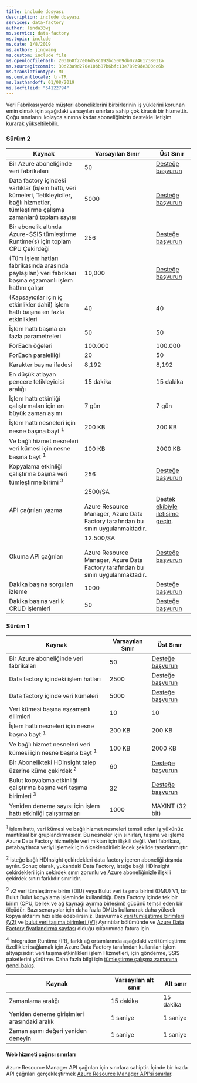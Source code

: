 ```yaml
---
title: include dosyası
description: include dosyası
services: data-factory
author: linda33wj
ms.service: data-factory
ms.topic: include
ms.date: 1/8/2019
ms.author: jingwang
ms.custom: include file
ms.openlocfilehash: 203168f27e06d58c192bc5009db077461738011a
ms.sourcegitcommit: 30d23a9d270e10bb87b6bfc13e789b9de300dc6b
ms.translationtype: MT
ms.contentlocale: tr-TR
ms.lasthandoff: 01/08/2019
ms.locfileid: "54122794"
---
```

Veri Fabrikası yerde müşteri aboneliklerini birbirlerinin iş yüklerini korunan emin olmak için aşağıdaki varsayılan sınırlara sahip çok kiracılı bir hizmettir. Çoğu sınırlarını kolayca sınırına kadar aboneliğinizin destekle iletişim kurarak yükseltilebilir.

### <a name="version-2"></a>Sürüm 2

| Kaynak | Varsayılan Sınır | Üst Sınır |
| -------- | ------------- | ------------- |
| Bir Azure aboneliğinde veri fabrikaları | 50 | [Desteğe başvurun](https://azure.microsoft.com/blog/2014/06/04/azure-limits-quotas-increase-requests/) |
| Data factory içindeki varlıklar (işlem hattı, veri kümeleri, Tetikleyiciler, bağlı hizmetler, tümleştirme çalışma zamanları) toplam sayısı | 5000 | [Desteğe başvurun](https://azure.microsoft.com/blog/2014/06/04/azure-limits-quotas-increase-requests/) |
| Bir abonelik altında Azure-SSIS tümleştirme Runtime(s) için toplam CPU Çekirdeği | 256 | [Desteğe başvurun](https://azure.microsoft.com/blog/2014/06/04/azure-limits-quotas-increase-requests/) |
| (Tüm işlem hatları fabrikasında arasında paylaşılan) veri fabrikası başına eşzamanlı işlem hattını çalışır | 10,000  | [Desteğe başvurun](https://azure.microsoft.com/blog/2014/06/04/azure-limits-quotas-increase-requests/) |
| (Kapsayıcılar için iç etkinlikler dahil) işlem hattı başına en fazla etkinlikleri | 40 | 40 |
| İşlem hattı başına en fazla parametreleri | 50 | 50 |
| ForEach öğeleri | 100.000 | 100.000 |
| ForEach paralelliği | 20 | 50 |
| Karakter başına ifadesi | 8,192 | 8,192 |
| En düşük atlayan pencere tetikleyicisi aralığı | 15 dakika | 15 dakika |
| İşlem hattı etkinliği çalıştırmaları için en büyük zaman aşımı | 7 gün | 7 gün |
| İşlem hattı nesneleri için nesne başına bayt <sup>1</sup> | 200 KB | 200 KB |
| Ve bağlı hizmet nesneleri veri kümesi için nesne başına bayt <sup>1</sup> | 100 KB | 2000 KB |
| Kopyalama etkinliği çalıştırma başına veri tümleştirme birimi <sup>3</sup> | 256 | [Desteğe başvurun](https://azure.microsoft.com/blog/2014/06/04/azure-limits-quotas-increase-requests/) |
| API çağrıları yazma | 2500/SA<br/><br/> Azure Resource Manager, Azure Data Factory tarafından bu sınırı uygulanmaktadır. | [Destek ekibiyle iletişime geçin](https://azure.microsoft.com/blog/2014/06/04/azure-limits-quotas-increase-requests/). |
| Okuma API çağrıları | 12.500/SA<br/><br/> Azure Resource Manager, Azure Data Factory tarafından bu sınırı uygulanmaktadır. | [Desteğe başvurun](https://azure.microsoft.com/blog/2014/06/04/azure-limits-quotas-increase-requests/) |
| Dakika başına sorguları izleme | 1000 | [Desteğe başvurun](https://azure.microsoft.com/blog/2014/06/04/azure-limits-quotas-increase-requests/) |
| Dakika başına varlık CRUD işlemleri | 50 | [Desteğe başvurun](https://azure.microsoft.com/blog/2014/06/04/azure-limits-quotas-increase-requests/) |


### <a name="version-1"></a>Sürüm 1

| **Kaynak** | **Varsayılan Sınır** | **Üst Sınır** |
| --- | --- | --- |
| Bir Azure aboneliğinde veri fabrikaları |50 |[Desteğe başvurun](https://azure.microsoft.com/blog/2014/06/04/azure-limits-quotas-increase-requests/) |
| Data factory içindeki işlem hatları |2500 |[Desteğe başvurun](https://azure.microsoft.com/blog/2014/06/04/azure-limits-quotas-increase-requests/) |
| Data factory içinde veri kümeleri |5000 |[Desteğe başvurun](https://azure.microsoft.com/blog/2014/06/04/azure-limits-quotas-increase-requests/) |
| Veri kümesi başına eşzamanlı dilimleri |10 |10 |
| İşlem hattı nesneleri için nesne başına bayt <sup>1</sup> |200 KB |200 KB |
| Ve bağlı hizmet nesneleri veri kümesi için nesne başına bayt <sup>1</sup> |100 KB |2000 KB |
| Bir Abonelikteki HDInsight talep üzerine küme çekirdek <sup>2</sup> |60 |[Desteğe başvurun](https://azure.microsoft.com/blog/2014/06/04/azure-limits-quotas-increase-requests/) |
| Bulut kopyalama etkinliği çalıştırma başına veri taşıma birimleri <sup>3</sup> |32 |[Desteğe başvurun](https://azure.microsoft.com/blog/2014/06/04/azure-limits-quotas-increase-requests/) |
| Yeniden deneme sayısı için işlem hattı etkinliği çalıştırmaları |1000 |MAXINT (32 bit) |

<sup>1</sup> işlem hattı, veri kümesi ve bağlı hizmet nesneleri temsil eden iş yükünüz mantıksal bir gruplandırmasıdır. Bu nesneler için sınırları, taşıma ve işleme Azure Data Factory hizmetiyle veri miktarı için ilişkili değil. Veri fabrikası, petabaytlarca veriyi işlemek için ölçeklendirilebilecek şekilde tasarlanmıştır.

<sup>2</sup> isteğe bağlı HDInsight çekirdekleri data factory içeren aboneliği dışında ayrılır. Sonuç olarak, yukarıdaki Data Factory, isteğe bağlı HDInsight çekirdekleri için çekirdek sınırı zorunlu ve Azure aboneliğinizle ilişkili çekirdek sınırı farklıdır sınırlıdır.

<sup>3</sup> v2 veri tümleştirme birim (DIU) veya Bulut veri taşıma birimi (DMU) V1, bir Bulut Bulut kopyalama işleminde kullanıldığı. Data Factory içinde tek bir birim (CPU, bellek ve ağ kaynağı ayırma birleşimi) gücünü temsil eden bir ölçüdür. Bazı senaryolar için daha fazla DMUs kullanarak daha yüksek kopya aktarım hızı elde edebilirsiniz. Başvurmak [veri tümleştirme birimleri (V2)](../articles/data-factory/copy-activity-performance.md#data-integration-units) ve [bulut veri taşıma birimleri (V1)](../articles/data-factory/v1/data-factory-copy-activity-performance.md#cloud-data-movement-units) Ayrıntılar bölümünde ve [Azure Data Factory fiyatlandırma sayfası](https://azure.microsoft.com/pricing/details/data-factory/) olduğu çıkarımında fatura için.

<sup>4</sup> Integration Runtime (IR), farklı ağ ortamlarında aşağıdaki veri tümleştirme özellikleri sağlamak için Azure Data Factory tarafından kullanılan işlem altyapısıdır: veri taşıma etkinlikleri işlem Hizmetleri, için gönderme, SSIS paketlerini yürütme. Daha fazla bilgi için [tümleştirme çalışma zamanına genel bakış](../articles/data-factory/concepts-integration-runtime.md).

| **Kaynak** | **Varsayılan alt sınır** | **Alt sınır** |
| --- | --- | --- |
| Zamanlama aralığı |15 dakika |15 dakika |
| Yeniden deneme girişimleri arasındaki aralık |1 saniye |1 saniye |
| Zaman aşımı değeri yeniden deneyin |1 saniye |1 saniye |

#### <a name="web-service-call-limits"></a>Web hizmeti çağrısı sınırları
Azure Resource Manager API çağrıları için sınırlara sahiptir. İçinde bir hızda API çağrıları gerçekleştirmek [Azure Resource Manager API'si sınırlar](../articles/azure-subscription-service-limits.md#resource-group-limits).
